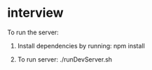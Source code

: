 # interview

To run the server:

1. Install dependencies by running:
   npm install
   
2. To run server:
   ./runDevServer.sh 
